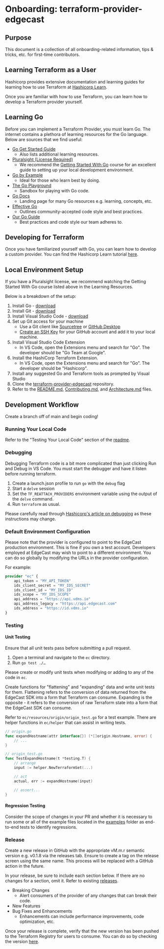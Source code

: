 # Onboarding: terraform-provider-edgecast

## Purpose
This document is a collection of all onboarding-related information, tips & 
tricks, etc. for first-time contributors.

## Learning Terraform as a User
Hashicorp provides extensive documentation and learning guides for learning how 
to use Terraform at [Hashicorp Learn](https://learn.hashicorp.com/terraform). 

Once you are familiar with how to use Terraform, you can learn how to develop a 
Terraform provider yourself.

## Learning Go
Before you can implement a Terraform Provider, you must learn Go. The internet 
contains a plethora of learning resources for the Go language. Below are sources 
that we find useful:
- [Go Get Started Guide](https://go.dev/learn/)
    - Also lists additional learning resources.
- [Pluralsight (License Required)](https://www.pluralsight.com/)
    - We recommend the [Getting Started With Go](https://app.pluralsight.com/library/courses/getting-started-with-go/) course for an excellent guide to setting up your 
    local development environment.
- [Go by Example](https://gobyexample.com/)
    - Ideal for those who learn best by doing.
- [The Go Playground](https://go.dev/play/)
    - Sandbox for playing with Go code.
- [Go Docs](https://golang.org/doc/)
    - Landing page for many Go resources e.g. learning, concepts, etc.
- [Effective Go](https://go.dev/doc/effective_go)
    - Outlines community-accepted code style and best practices.
- [Our Go Guide](https://github.com/EdgeCast/ec-sdk-go/blob/main/Go.md)
    - Best practices and code style our team adheres to.

## Developing for Terraform
Once you have familiarized yourself with Go, you can learn how to develop a
custom provider. You can find the Hashicorp Learn tutorial 
[here](https://learn.hashicorp.com/collections/terraform/providers).

## Local Environment Setup
If you have a Pluralsight license, we recommend watching the Getting Started 
With Go course listed above in the Learning Resources.

Below is a breakdown of the setup:
1. Install Go - [download](https://go.dev/dl/)
2. Install Git - [download](https://git-scm.com/downloads)
3. Install Visual Studio Code - [download](https://code.visualstudio.com/download)
4. Set up Git access for your machine
    - Use a Git client like [Sourcetree](https://www.sourcetreeapp.com/) or
    [GitHub Desktop](https://desktop.github.com/)
    - [Create an SSH Key](https://docs.github.com/en/authentication/connecting-to-github-with-ssh) 
    for your GitHub account and add it to your local machine.
5. Install Visual Studio Code Extension
    - In VS Code, open the Extensions menu and search for "Go". The developer 
    should be "Go Team at Google".
6. Install the HashiCorp Terraform Extension.
    - In VS Code, open the Extensions menu and search for "Go". The developer 
    should be "Hashicorp".
7. Install any suggested Go and Terraform tools as prompted by Visual Studio
8. Clone the [terraform-provider-edgecast](https://github.com/EdgeCast/terraform-provider-edgecast) 
repository.
8. Refer to the [README.md](README.md), [Contributing.md](Contributing.md), and 
[Architecture.md](Architecture.md) files.

## Development Workflow
Create a branch off of main and begin coding!

### Running Your Local Code
Refer to the "Testing Your Local Code" section of the [readme](README.md).

### Debugging
Debugging Terraform code is a bit more complicated than just clicking Run and 
Debug in VS Code. You must start the debugger and have it listen before running
terraform.

1. Create a launch.json profile to run `go` with the `debug` flag
2. Start a `delve` session
3. Set the `TF_REATTACH_PROVIDERS` environment variable using the output of the
`delve` command.
4. Run `terraform` as usual.

Please carefully read through 
[Hashicorp's article on debugging](https://www.terraform.io/plugin/sdkv2/debugging)
as these instructions may change.

### Default Environment Configuration
Please note that the provider is configured to point to the EdgeCast production 
environment. This is fine if you own a test account. Developers employed at 
EdgeCast may wish to point to a different environment. You can do so globally by 
modifying the URLs in the provider configuration.

For example:
```terraform
provider "ec" {
    api_token = "MY_API_TOKEN"
    ids_client_secret = "MY_IDS_SECRET"
    ids_client_id = "MY_IDS_ID"
    ids_scope = "MY_IDS_SCOPE"
    api_address = "https://api.vdms.io"
    api_address_legacy = "https://api.edgecast.com"
    ids_address = "https://id.vdms.io"
}
```

### Testing
#### Unit Testing
Ensure that all unit tests pass before submitting a pull request. 

1. Open a terminal and navigate to the `ec` directory.
2. Run `go test ./…`

Please create or modify unit tests when modifying or adding to any of the code 
in `ec`. 

Create functions for "flattening" and "expanding" data and write unit 
tests for them. Flattening refers to the conversion of data returned from the 
EdgeCast SDK into a form that Terraform can consume. Expanding is the opposite - 
it refers to the conversion of raw Terraform state into a form that the EdgeCast 
SDK can consume. 

Refer to `ec/resources/origin/origin_test.go` for a test example. There are 
helper functions in `ec/helper` that can assist in writing tests.

```go
// origin.go
func expandHostname(attr interface{}) (*[]origin.Hostname, error) {
    // ...
}

// origin_test.go
func TestExpandHostname(t *testing.T) {
    // arrange
    input := helper.NewTerraformSet(...)

    // act
    actual, err := expandHostname(input)

    // assert...
}

```

#### Regression Testing
Consider the scope of changes in your PR and whether it is necessary to run some 
or all of the example files located in the [examples](examples) folder as 
end-to-end tests to identify regressions.

### Release
Create a new release in GitHub with the appropriate vM.m.r semantic version e.g. 
v0.1.8 via the releases tab. Ensure to create a tag on the release screen using 
the same name. This process will be replaced with a GitHub action in the future.

In your release, be sure to include each section below. If there are no changes
for a section, omit it. Refer to existing 
[releases](https://github.com/EdgeCast/terraform-provider-edgecast/releases).
- Breaking Changes
    - Alert consumers of the provider of any changes that can break their code.
- New Features
- Bug Fixes and Enhancements
    - Enhancements can include performance improvements, code optimization, etc.

Once your release is complete, verify that the new version has been pushed to
the Terraform Registry for users to consume. You can do so by checking the 
version [here](https://registry.terraform.io/providers/EdgeCast/ec).